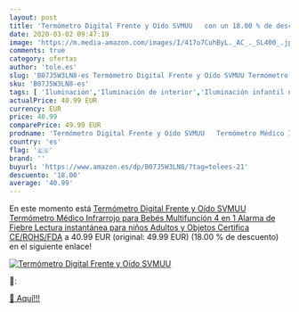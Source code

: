 ```yaml
---
layout: post
title: 'Termómetro Digital Frente y Oído SVMUU   con un 18.00 % de descuento'
date: 2020-03-02 09:47:19
image: 'https://m.media-amazon.com/images/I/417o7CuhByL._AC_._SL400_.jpg'
comments: true
category: ofertas
author: 'tole.es'
slug: 'B07J5W3LN8-es Termómetro Digital Frente y Oído SVMUU Termómetro Médico...'
sku: 'B07J5W3LN8-es'
tags: [ 'Iluminación','Iluminación de interior','Iluminación infantil nocturna','Lámparas e iluminación infantil','bebés', ]
actualPrice: 40.99 EUR
currency: EUR
price: 40.99
comparePrice: 49.99 EUR
prodname: 'Termómetro Digital Frente y Oído SVMUU   Termómetro Médico Infrarrojo para Bebés  Multifunción 4 en 1  Alarma de Fiebre  Lectura instantánea para niños  Adultos y Objetos  Certifica CE/ROHS/FDA'
country: 'es'
flag: '🇪🇸'
brand: ''
buyurl: 'https://www.amazon.es/dp/B07J5W3LN8/?tag=tolees-21'
descuento: '18.00'
average: '40.99'
---
```


En este momento está [Termómetro Digital Frente y Oído SVMUU   Termómetro Médico Infrarrojo para Bebés  Multifunción 4 en 1  Alarma de Fiebre  Lectura instantánea para niños  Adultos y Objetos  Certifica CE/ROHS/FDA](https://www.amazon.es/dp/B07J5W3LN8/?tag=tolees-21) a 40.99 EUR (original: 49.99 EUR) (18.00 %  de descuento) en el siguiente enlace!

[![Termómetro Digital Frente y Oído SVMUU  ](https://m.media-amazon.com/images/I/417o7CuhByL._AC_._SL400_.jpg)](https://www.amazon.es/dp/B07J5W3LN8/?tag=tolees-21)

🔎:


[🛒 Aquí!!!](https://www.amazon.es/dp/B07J5W3LN8/?tag=tolees-21)
